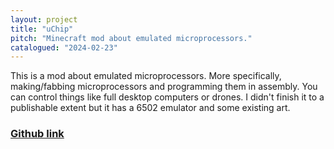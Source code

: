 ```yaml
---
layout: project
title: "uChip"
pitch: "Minecraft mod about emulated microprocessors."
catalogued: "2024-02-23"
---
```


This is a mod about emulated microprocessors. More specifically, making/fabbing
microprocessors and programming them in assembly. You can control things like
full desktop computers or drones. I didn't finish it to a publishable extent but
it has a 6502 emulator and some existing art.

### [Github link](https://github.com/rwilliaise/uchip)

